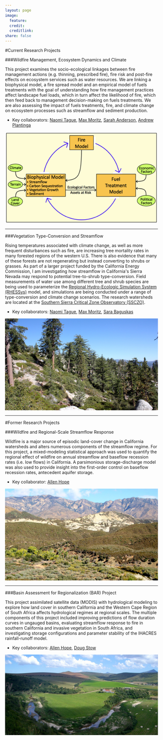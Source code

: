 ```yaml
---
layout: page
image:
  feature:
  credit:
  creditlink:
share: false
---
```


#Current Research Projects

###Wildfire Management, Ecosystem Dynamics and Climate

This project examines the socio-ecological linkages between fire management actions (e.g. thinning, prescribed fire), fire risk and post-fire effects on ecosystem services such as water resources. We are linking a biophysical model, a fire spread model and an empirical model of fuels treatments with the goal of understanding how fire management practices affect landscape fuel loads, which in turn affect the likelihood of fire, which then feed back to management decision-making on fuels treatments. We are also assessing the impact of fuels treatments, fire, and climate change on ecosystem processes such as streamflow and sediment production. 

* Key collaborators: [Naomi Tague](http://www.bren.ucsb.edu/people/Faculty/christina_tague.htm), [Max Moritz](http://ourenvironment.berkeley.edu/people_profiles/max-a-moritz/), [Sarah Anderson](http://fiesta.bren.ucsb.edu/~sanderson/), [Andrew Plantinga](http://www.bren.ucsb.edu/people/Faculty/andrew_plantinga.htm)

<a href="/images/seri_model_linkages.png"><img src="/images/seri_model_linkages.png"></a>

----------

###Vegetation Type-Conversion and Streamflow

Rising temperatures associated with climate change, as well as more frequent disturbances such as fire, are increasing tree mortality rates in many forested regions of the western U.S. There is also evidence that many of these forests are not regenerating but instead converting to shrubs or grasses. As part of a larger project funded by the California Energy Commission, I am investigating how streamflow in California's Sierra Nevada may respond to potential tree-to-shrub type-conversion. Field measurements of water use among different tree and shrub species are being used to parameterize the <a href ="http://fiesta.bren.ucsb.edu/~rhessys/index.html">Regional Hydro-Ecologic Simulation System (RHESSys)</a> model, and simulations are being conducted under a range of type-conversion and climate change scenarios. The research watersheds are located at the <a href ="http://criticalzone.org/sierra/">Southern Sierra Critical Zone Observatory (SSCZO)</a>.

* Key collaborators: [Naomi Tague](http://www.bren.ucsb.edu/people/Faculty/christina_tague.htm), [Max Moritz](http://ourenvironment.berkeley.edu/people_profiles/max-a-moritz/), [Sara Baguskas](https://sites.google.com/site/saraalexabaguskas/)

<a href="/images/photo_czo_trees_shrubs.jpg"><img src="/images/photo_czo_trees_shrubs.jpg"></a>

----------

#Former Research Projects

###Wildfire and Regional-Scale Streamflow Response

Wildfire is a major source of episodic land-cover change in California watersheds and alters numerous components of the streamflow regime. For this project, a mixed-modeling statistical approach was used to quantify the regional effect of wildfire on annual streamflow and baseflow recession rates (i.e. low flows) in California. A parsimonious storage-discharge model was also used to provide insight into the first-order control on baseflow recession rates, antecedent aquifer storage.

* Key collaborator: [Allen Hope](http://geography.sdsu.edu/People/Faculty/hope.html)

<a href="/images/photo_sespe_creek.jpg"><img src="/images/photo_sespe_creek.jpg"></a>	

----------

###Basin Assessment for Regionalization (BAR) Project

This project assimilated satellite data (MODIS) with hydrological modeling to explore how land cover in southern California and the Western Cape Region of South Africa affects hydrological regimes at regional scales. The multiple components of this project included improving predictions of flow duration curves in ungauged basins, evaluating streamflow response to fire in southern California and invasive vegetation in South Africa, and investigating storage configurations and parameter stability of the IHACRES rainfall-runoff model.

* Key collaborators: [Allen Hope](http://geography.sdsu.edu/People/Faculty/hope.html), [Doug Stow](http://geography.sdsu.edu/People/Faculty/stow.html)

<a href="/images/photo_south_africa_stream.jpg"><img src="/images/photo_south_africa_stream.jpg"></a>


